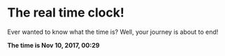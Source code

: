 # The real time clock!

Ever wanted to know what the time is? Well, your journey is about to end!

**The time is Nov 10, 2017, 00:29**